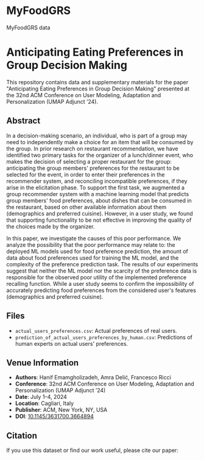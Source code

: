 # MyFoodGRS
MyFoodGRS data

# Anticipating Eating Preferences in Group Decision Making

This repository contains data and supplementary materials for the paper "Anticipating Eating Preferences in Group Decision Making" presented at the 32nd ACM Conference on User Modeling, Adaptation and Personalization (UMAP Adjunct ’24).

## Abstract

In a decision-making scenario, an individual, who is part of a group may need to independently make a choice for an item that will be consumed by the group. In prior research on restaurant recommendation, we have identified two primary tasks for the organizer of a lunch/dinner event, who makes the decision of selecting a proper restaurant for the group: anticipating the group members' preferences for the restaurant to be selected for the event, in order to enter their preferences in the recommender system, and reconciling incompatible preferences, if they arise in the elicitation phase. To support the first task, we augmented a group recommender system with a machine learning model that predicts group members' food preferences, about dishes that can be consumed in the restaurant, based on other available information about them (demographics and preferred cuisine). However, in a user study, we found that supporting functionality to be not effective in improving the quality of the choices made by the organizer.

In this paper, we investigate the causes of this poor performance. We analyze the possibility that the poor performance may relate to: the deployed ML models used for food preference prediction, the amount of data about food preferences used for training the ML model, and the complexity of the preference prediction task. The results of our experiments suggest that neither the ML model nor the scarcity of the preference data is responsible for the observed poor utility of the implemented preference recalling function. While a user study seems to confirm the impossibility of accurately predicting food preferences from the considered user's features (demographics and preferred cuisine).

## Files

- `actual_users_preferences.csv`: Actual preferences of real users.
- `prediction_of_actual_users_preferences_by_human.csv`: Predictions of human experts on actual users' preferences.

## Venue Information

- **Authors**: Hanif Emamgholizadeh, Amra Delić, Francesco Ricci
- **Conference**: 32nd ACM Conference on User Modeling, Adaptation and Personalization (UMAP Adjunct ’24)
- **Date**: July 1–4, 2024
- **Location**: Cagliari, Italy
- **Publisher**: ACM, New York, NY, USA
- **DOI**: [10.1145/3631700.3664894](https://doi.org/10.1145/3631700.3664894)

## Citation

If you use this dataset or find our work useful, please cite our paper:

